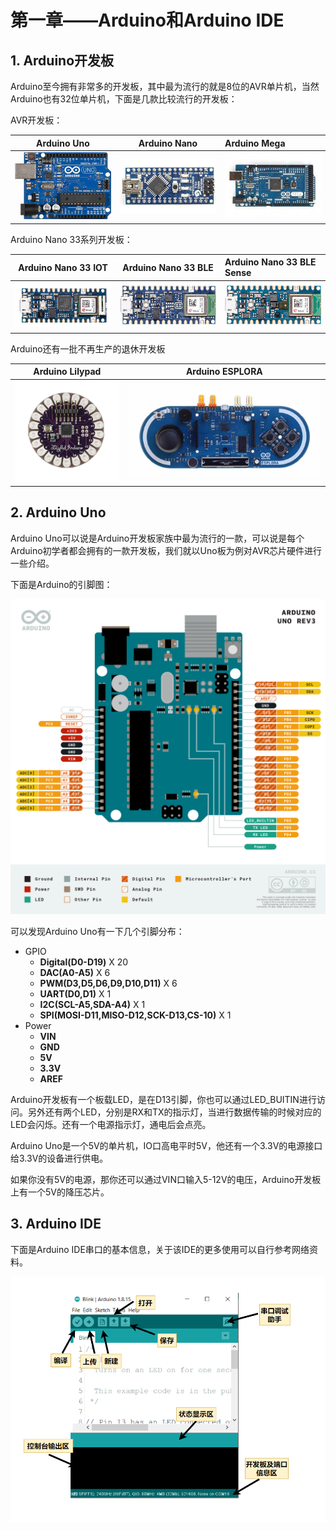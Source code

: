 # 第一章——Arduino和Arduino IDE

## 1. Arduino开发板

Arduino至今拥有非常多的开发板，其中最为流行的就是8位的AVR单片机，当然Arduino也有32位单片机，下面是几款比较流行的开发板：

AVR开发板：

|                   Arduino Uno                   |                   Arduino Nano                   | Arduino Mega                                     |
| :---------------------------------------------: | :----------------------------------------------: | :----------------------------------------------- |
| ![Arduino Uno](../images/Arduino基础/1.1-1.png) | ![Arduino Nano](../images/Arduino基础/1.1-2.png) | ![Arduino Mega](../images/Arduino基础/1.1-3.png) |

Arduino Nano 33系列开发板：

|                   Arduino Nano 33 IOT                   |                   Arduino Nano 33 BLE                   | Arduino Nano 33 BLE Sense                                     |
| :-----------------------------------------------------: | :-----------------------------------------------------: | :------------------------------------------------------------ |
| ![Arduino Nano 33 IOT](../images/Arduino基础/1.1-4.png) | ![Arduino Nano 33 BLE](../images/Arduino基础/1.1-5.png) | ![Arduino Nano 33 BLE Sense](../images/Arduino基础/1.1-6.png) |

Arduino还有一批不再生产的退休开发板

|                   Arduino Lilypad                   |                   Arduino ESPLORA                   |
| :-------------------------------------------------: | :-------------------------------------------------: |
| ![Arduino Lilypad](../images/Arduino基础/1.1-7.png) | ![Arduino ESPLORA](../images/Arduino基础/1.1-8.png) |

## 2. Arduino Uno

Arduino Uno可以说是Arduino开发板家族中最为流行的一款，可以说是每个Arduino初学者都会拥有的一款开发板，我们就以Uno板为例对AVR芯片硬件进行一些介绍。

下面是Arduino的引脚图：

![Arduino引脚图](../images/Arduino基础/1.1-9.png)

可以发现Arduino Uno有一下几个引脚分布：

- GPIO
  - **Digital(D0-D19)** X 20
  - **DAC(A0-A5)** X 6
  - **PWM(D3,D5,D6,D9,D10,D11)** X 6
  - **UART(D0,D1)** X 1
  - **I2C(SCL-A5,SDA-A4)** X 1
  - **SPI(MOSI-D11,MISO-D12,SCK-D13,CS-10)** X 1
- Power
  - **VIN**
  - **GND**
  - **5V**
  - **3.3V**
  - **AREF**

Arduino开发板有一个板载LED，是在D13引脚，你也可以通过LED_BUITIN进行访问。另外还有两个LED，分别是RX和TX的指示灯，当进行数据传输的时候对应的LED会闪烁。还有一个电源指示灯，通电后会点亮。

Arduino Uno是一个5V的单片机，IO口高电平时5V，他还有一个3.3V的电源接口给3.3V的设备进行供电。

如果你没有5V的电源，那你还可以通过VIN口输入5-12V的电压，Arduino开发板上有一个5V的降压芯片。

## 3. Arduino IDE

下面是Arduino IDE串口的基本信息，关于该IDE的更多使用可以自行参考网络资料。

![Arduino IDE](../images/Arduino基础/1.1-10.png)